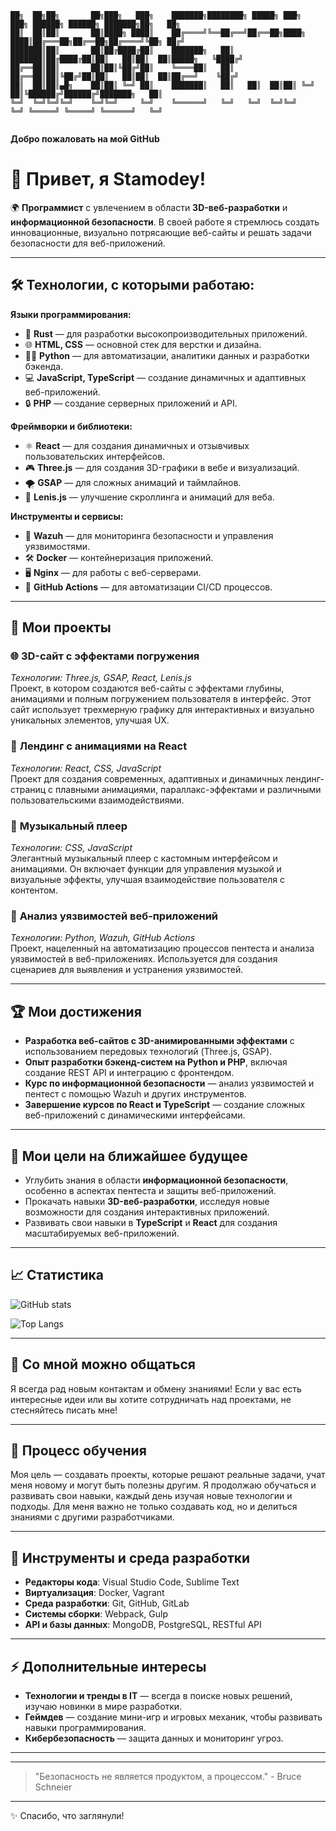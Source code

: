 ~~~
██╗  ██╗██╗       ██╗███╗   ███╗    ███████╗████████╗ █████╗ ███╗   ███╗ ██████╗ ██████╗ ███████╗██╗   ██╗
██║  ██║██║       ██║████╗ ████║    ██╔════╝╚══██╔══╝██╔══██╗████╗ ████║██╔═══██╗██╔══██╗██╔════╝╚██╗ ██╔╝
███████║██║       ██║██╔████╔██║    ███████╗   ██║   ███████║██╔████╔██║██║   ██║██║  ██║█████╗   ╚████╔╝ 
██╔══██║██║       ██║██║╚██╔╝██║    ╚════██║   ██║   ██╔══██║██║╚██╔╝██║██║   ██║██║  ██║██╔══╝    ╚██╔╝  
██║  ██║██║▄█╗    ██║██║ ╚═╝ ██║    ███████║   ██║   ██║  ██║██║ ╚═╝ ██║╚██████╔╝██████╔╝███████╗   ██║   
╚═╝  ╚═╝╚═╝╚═╝    ╚═╝╚═╝     ╚═╝    ╚══════╝   ╚═╝   ╚═╝  ╚═╝╚═╝     ╚═╝ ╚═════╝ ╚═════╝ ╚══════╝   ╚═╝   
                                                                                                          
~~~

**Добро пожаловать на мой GitHub**

# 👋 Привет, я **Stamodey**!

🌍 **Программист** с увлечением в области **3D-веб-разработки** и **информационной безопасности**. В своей работе я стремлюсь создать инновационные, визуально потрясающие веб-сайты и решать задачи безопасности для веб-приложений.

---

## 🛠️ Технологии, с которыми работаю:

**Языки программирования:**
- 🔧 **Rust** — для разработки высокопроизводительных приложений.
- 🌐 **HTML, CSS** — основной стек для верстки и дизайна.
- 🧑‍💻 **Python** — для автоматизации, аналитики данных и разработки бэкенда.
- 💻 **JavaScript, TypeScript** — создание динамичных и адаптивных веб-приложений.
- 🔒 **PHP** — создание серверных приложений и API.

**Фреймворки и библиотеки:**
- ⚛️ **React** — для создания динамичных и отзывчивых пользовательских интерфейсов.
- 🎮 **Three.js** — для создания 3D-графики в вебе и визуализаций.
- 🌪 **GSAP** — для сложных анимаций и таймлайнов.
- 🌊 **Lenis.js** — улучшение скроллинга и анимаций для веба.

**Инструменты и сервисы:**
- 🔐 **Wazuh** — для мониторинга безопасности и управления уязвимостями.
- 🛠️ **Docker** — контейнеризация приложений.
- 🖥️ **Nginx** — для работы с веб-серверами.
- 🔄 **GitHub Actions** — для автоматизации CI/CD процессов.

---

## 🚀 Мои проекты

### 🌐 **3D-сайт с эффектами погружения**
*Технологии: Three.js, GSAP, React, Lenis.js*  
Проект, в котором создаются веб-сайты с эффектами глубины, анимациями и полным погружением пользователя в интерфейс. Этот сайт использует трехмерную графику для интерактивных и визуально уникальных элементов, улучшая UX.

### 🎨 **Лендинг с анимациями на React**
*Технологии: React, CSS, JavaScript*  
Проект для создания современных, адаптивных и динамичных лендинг-страниц с плавными анимациями, параллакс-эффектами и различными пользовательскими взаимодействиями.

### 🎵 **Музыкальный плеер**
*Технологии: CSS, JavaScript*  
Элегантный музыкальный плеер с кастомным интерфейсом и анимациями. Он включает функции для управления музыкой и визуальные эффекты, улучшая взаимодействие пользователя с контентом.

### 🔐 **Анализ уязвимостей веб-приложений**
*Технологии: Python, Wazuh, GitHub Actions*  
Проект, нацеленный на автоматизацию процессов пентеста и анализа уязвимостей в веб-приложениях. Используется для создания сценариев для выявления и устранения уязвимостей.

---

## 🏆 Мои достижения

- **Разработка веб-сайтов с 3D-анимированными эффектами** с использованием передовых технологий (Three.js, GSAP).
- **Опыт разработки бэкенд-систем на Python и PHP**, включая создание REST API и интеграцию с фронтендом.
- **Курс по информационной безопасности** — анализ уязвимостей и пентест с помощью Wazuh и других инструментов.
- **Завершение курсов по React и TypeScript** — создание сложных веб-приложений с динамическими интерфейсами.

---

## 🌱 Мои цели на ближайшее будущее

- Углубить знания в области **информационной безопасности**, особенно в аспектах пентеста и защиты веб-приложений.
- Прокачать навыки **3D-веб-разработки**, исследуя новые возможности для создания интерактивных приложений.
- Развивать свои навыки в **TypeScript** и **React** для создания масштабируемых веб-приложений.

---

## 📈 Статистика

![GitHub stats](https://github-readme-stats.vercel.app/api?username=stamodey&show_icons=true&count_private=true&hide_title=true&hide=prs&theme=radical)

![Top Langs](https://github-readme-stats.vercel.app/api/top-langs/?username=stamodey&langs_count=5&theme=radical)


---

## 💬 Со мной можно общаться

Я всегда рад новым контактам и обмену знаниями! Если у вас есть интересные идеи или вы хотите сотрудничать над проектами, не стесняйтесь писать мне!

---

## 📖 Процесс обучения

Моя цель — создавать проекты, которые решают реальные задачи, учат меня новому и могут быть полезны другим. Я продолжаю обучаться и развивать свои навыки, каждый день изучая новые технологии и подходы. Для меня важно не только создавать код, но и делиться знаниями с другими разработчиками.

---

## 🔧 Инструменты и среда разработки

- **Редакторы кода**: Visual Studio Code, Sublime Text
- **Виртуализация**: Docker, Vagrant
- **Среда разработки**: Git, GitHub, GitLab
- **Системы сборки**: Webpack, Gulp
- **API и базы данных**: MongoDB, PostgreSQL, RESTful API

---

## ⚡ Дополнительные интересы

- **Технологии и тренды в IT** — всегда в поиске новых решений, изучаю новинки в мире разработки.
- **Геймдев** — создание мини-игр и игровых механик, чтобы развивать навыки программирования.
- **Кибербезопасность** — защита данных и мониторинг угроз.

---


---

> "Безопасность не является продуктом, а процессом." - Bruce Schneier

---

✨ Спасибо, что заглянули!
